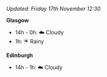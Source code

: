 *Updated: Friday 17th November 12:30*

**Glasgow**

* 14h - 0h: :cloud: Cloudy
* 1h: :umbrella: Rainy

**Edinburgh**

* 14h - 1h: :cloud: Cloudy
